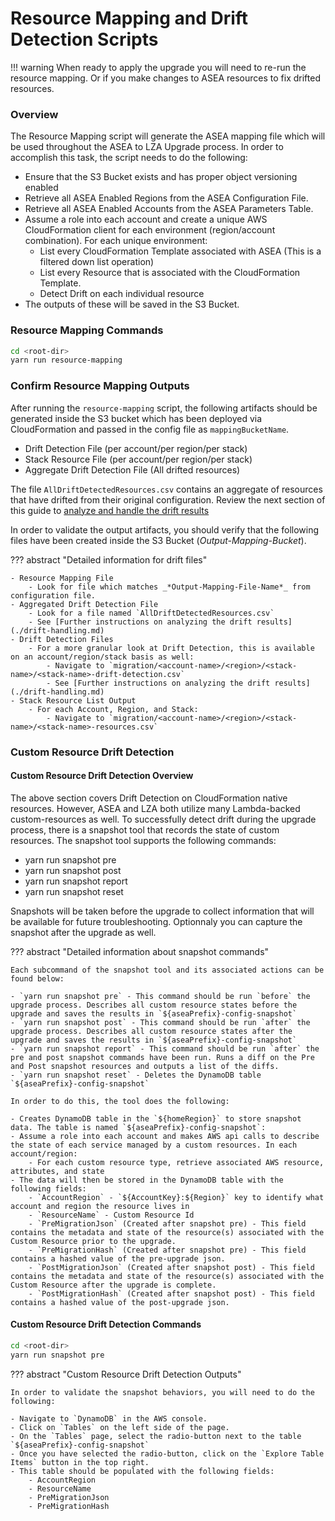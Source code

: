 # Resource Mapping and Drift Detection Scripts

!!! warning
    When ready to apply the upgrade you will need to re-run the resource mapping. Or if you make changes to ASEA resources to fix drifted resources.

### Overview

The Resource Mapping script will generate the ASEA mapping file which will be used throughout the ASEA to LZA Upgrade process. In order to accomplish this task, the script needs to do the following:

- Ensure that the S3 Bucket exists and has proper object versioning enabled
- Retrieve all ASEA Enabled Regions from the ASEA Configuration File.
- Retrieve all ASEA Enabled Accounts from the ASEA Parameters Table.
- Assume a role into each account and create a unique AWS CloudFormation client for each environment (region/account combination). For each unique environment:
  - List every CloudFormation Template associated with ASEA (This is a filtered down list operation)
  - List every Resource that is associated with the CloudFormation Template.
  - Detect Drift on each individual resource
- The outputs of these will be saved in the S3 Bucket.

### Resource Mapping Commands

```bash
cd <root-dir>
yarn run resource-mapping
```

### Confirm Resource Mapping Outputs

After running the `resource-mapping` script, the following artifacts should be generated inside the S3 bucket which has been deployed via CloudFormation and passed in the config file as `mappingBucketName`.

- Drift Detection File (per account/per region/per stack)
- Stack Resource File (per account/per region/per stack)
- Aggregate Drift Detection File (All drifted resources)

The file `AllDriftDetectedResources.csv` contains an aggregate of resources that have drifted from their original configuration. Review the next section of this guide to [analyze and handle the drift results](./drift-handling.md)

In order to validate the output artifacts, you should verify that the following files have been created inside the S3 Bucket (_*Output-Mapping-Bucket*_).

??? abstract "Detailed information for drift files"

    - Resource Mapping File
        - Look for file which matches _*Output-Mapping-File-Name*_ from configuration file.
    - Aggregated Drift Detection File
        - Look for a file named `AllDriftDetectedResources.csv`
        - See [Further instructions on analyzing the drift results](./drift-handling.md)
    - Drift Detection Files
        - For a more granular look at Drift Detection, this is available on an account/region/stack basis as well:
            - Navigate to `migration/<account-name>/<region>/<stack-name>/<stack-name>-drift-detection.csv`
            - See [Further instructions on analyzing the drift results](./drift-handling.md)
    - Stack Resource List Output
        - For each Account, Region, and Stack:
            - Navigate to `migration/<account-name>/<region>/<stack-name>/<stack-name>-resources.csv`


### Custom Resource Drift Detection

#### Custom Resource Drift Detection Overview

The above section covers Drift Detection on CloudFormation native resources. However, ASEA and LZA both utilize many Lambda-backed custom-resources as well. To successfully detect drift during the upgrade process, there is a snapshot tool that records the state of custom resources.
The snapshot tool supports the following commands:

- yarn run snapshot pre
- yarn run snapshot post
- yarn run snapshot report
- yarn run snapshot reset

Snapshots will be taken before the upgrade to collect information that will be available for future troubleshooting. Optionnaly you can capture the snapshot after the upgrade as well.

??? abstract "Detailed information about snapshot commands"

    Each subcommand of the snapshot tool and its associated actions can be found below:

    - `yarn run snapshot pre` - This command should be run `before` the upgrade process. Describes all custom resource states before the upgrade and saves the results in `${aseaPrefix}-config-snapshot`
    - `yarn run snapshot post` - This command should be run `after` the upgrade process. Describes all custom resource states after the upgrade and saves the results in `${aseaPrefix}-config-snapshot`
    - `yarn run snapshot report` - This command should be run `after` the pre and post snapshot commands have been run. Runs a diff on the Pre and Post snapshot resources and outputs a list of the diffs.
    - `yarn run snapshot reset` - Deletes the DynamoDB table `${aseaPrefix}-config-snapshot`

    In order to do this, the tool does the following:

    - Creates DynamoDB table in the `${homeRegion}` to store snapshot data. The table is named `${aseaPrefix}-config-snapshot`:
    - Assume a role into each account and makes AWS api calls to describe the state of each service managed by a custom resources. In each account/region:
        - For each custom resource type, retrieve associated AWS resource, attributes, and state
    - The data will then be stored in the DynamoDB table with the following fields:
        - `AccountRegion` - `${AccountKey}:${Region}` key to identify what account and region the resource lives in
        - `ResourceName` - Custom Resource Id
        - `PreMigrationJson` (Created after snapshot pre) - This field contains the metadata and state of the resource(s) associated with the Custom Resource prior to the upgrade.
        - `PreMigrationHash` (Created after snapshot pre) - This field contains a hashed value of the pre-upgrade json.
        - `PostMigrationJson` (Created after snapshot post) - This field contains the metadata and state of the resource(s) associated with the Custom Resource after the upgrade is complete.
        - `PostMigrationHash` (Created after snapshot post) - This field contains a hashed value of the post-upgrade json.


#### Custom Resource Drift Detection Commands

```bash
cd <root-dir>
yarn run snapshot pre
```

??? abstract "Custom Resource Drift Detection Outputs"

    In order to validate the snapshot behaviors, you will need to do the following:

    - Navigate to `DynamoDB` in the AWS console.
    - Click on `Tables` on the left side of the page.
    - On the `Tables` page, select the radio-button next to the table `${aseaPrefix}-config-snapshot`
    - Once you have selected the radio-button, click on the `Explore Table Items` button in the top right.
    - This table should be populated with the following fields:
        - AccountRegion
        - ResourceName
        - PreMigrationJson
        - PreMigrationHash
